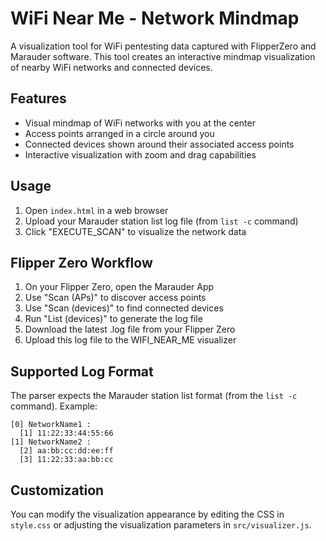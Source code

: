 # WiFi Near Me - Network Mindmap

A visualization tool for WiFi pentesting data captured with FlipperZero and Marauder software. This tool creates an interactive mindmap visualization of nearby WiFi networks and connected devices.

## Features

- Visual mindmap of WiFi networks with you at the center
- Access points arranged in a circle around you
- Connected devices shown around their associated access points
- Interactive visualization with zoom and drag capabilities

## Usage

1. Open `index.html` in a web browser
2. Upload your Marauder station list log file (from `list -c` command)
3. Click "EXECUTE_SCAN" to visualize the network data

## Flipper Zero Workflow

1. On your Flipper Zero, open the Marauder App
2. Use "Scan (APs)" to discover access points
3. Use "Scan (devices)" to find connected devices
4. Run "List (devices)" to generate the log file
5. Download the latest .log file from your Flipper Zero
6. Upload this log file to the WIFI_NEAR_ME visualizer

## Supported Log Format

The parser expects the Marauder station list format (from the `list -c` command). Example:

```
[0] NetworkName1 :
  [1] 11:22:33:44:55:66
[1] NetworkName2 :
  [2] aa:bb:cc:dd:ee:ff
  [3] 11:22:33:aa:bb:cc
```

## Customization

You can modify the visualization appearance by editing the CSS in `style.css` or adjusting the visualization parameters in `src/visualizer.js`.
